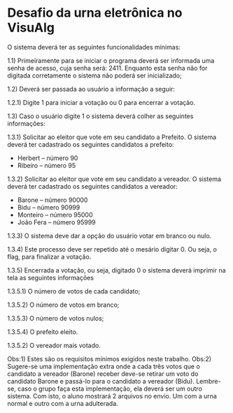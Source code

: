 # Desafio da urna eletrônica no VisuAlg
O sistema deverá ter as seguintes funcionalidades mínimas:

1.1) Primeiramente para se iniciar o programa deverá ser informada uma senha de acesso, cuja senha será: 2411. Enquanto esta senha não for digitada corretamente o sistema não poderá ser inicializado;

1.2) Deverá ser passada ao usuário a informação a seguir:

1.2.1) Digite 1 para iniciar a votação ou 0 para encerrar a votação.

1.3) Caso o usuário digite 1 o sistema deverá colher as seguintes informações:

1.3.1) Solicitar ao eleitor que vote em seu candidato a Prefeito. O sistema deverá ter cadastrado os seguintes candidatos a prefeito:

- Herbert – número 90
- Ribeiro – número 95

1.3.2) Solicitar ao eleitor que vote em seu candidato a vereador. O sistema deverá ter cadastrado os seguintes candidatos a vereador:

- Barone – número 90000
- Bidu – número 90999
- Monteiro – número 95000
- João Fera – número 95999

1.3.3) O sistema deve dar a opção do usuário votar em branco ou nulo.

1.3.4) Este processo deve ser repetido até o mesário digitar 0. Ou seja, o flag, para finalizar a votação.

1.3.5) Encerrada a votação, ou seja, digitado 0 o sistema deverá imprimir na tela as seguintes informações

1.3.5.1) O número de votos de cada candidato;

1.3.5.2) O número de votos em branco;

1.3.5.3) O número de votos nulos;

1.3.5.4) O prefeito eleito.

1.3.5.2) O vereador mais votado.

Obs:1) Estes são os requisitos mínimos exigidos neste trabalho.
Obs:2) Sugere-se uma implementação extra onde a cada três votos que o candidato a vereador (Barone) receber deve-se retirar um voto do candidato Barone e passá-lo para o candidato a vereador (Bidu). Lembre-se, caso o grupo faça esta implementação, ela deverá ser um outro sistema. Com isto, o aluno mostrará 2 arquivos no envio. Um com a urna normal e outro com a urna adulterada. 
